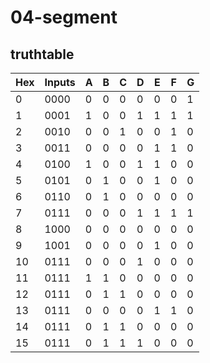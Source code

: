 # 04-segment
## truthtable
Hex|Inputs|A|B|C|D|E|F|G
---|------|-|-|-|-|-|-|-
 0 | 0000 |0|0|0|0|0|0|1
 1 | 0001 |1|0|0|1|1|1|1
 2 | 0010 |0|0|1|0|0|1|0
 3 | 0011 |0|0|0|0|1|1|0
 4 | 0100 |1|0|0|1|1|0|0
 5 | 0101 |0|1|0|0|1|0|0
 6 | 0110 |0|1|0|0|0|0|0
 7 | 0111 |0|0|0|1|1|1|1
 8 | 1000 |0|0|0|0|0|0|0
 9 | 1001 |0|0|0|0|1|0|0
10 | 0111 |0|0|0|1|0|0|0
11 | 0111 |1|1|0|0|0|0|0
12 | 0111 |0|1|1|0|0|0|0
13 | 0111 |0|0|0|0|1|1|0
14 | 0111 |0|1|1|0|0|0|0
15 | 0111 |0|1|1|1|0|0|0
